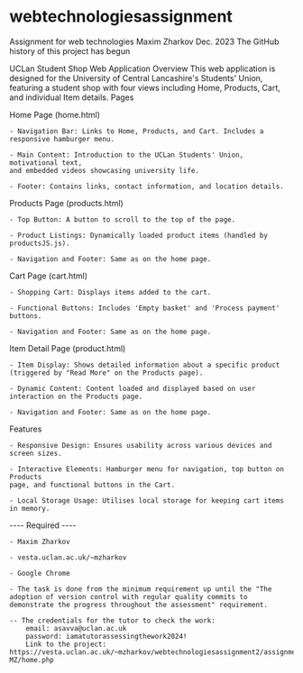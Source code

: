 # webtechnologiesassignment
Assignment for web technologies Maxim Zharkov Dec. 2023
The GitHub history of this project has begun

UCLan Student Shop Web Application
Overview
This web application is designed for the University of Central Lancashire's Students' Union, featuring a student shop with four views including Home, Products, Cart, and individual Item details.
Pages


Home Page (home.html)

    - Navigation Bar: Links to Home, Products, and Cart. Includes a responsive hamburger menu.
    
    - Main Content: Introduction to the UCLan Students' Union, motivational text,
    and embedded videos showcasing university life.
    
    - Footer: Contains links, contact information, and location details.

Products Page (products.html)   
 
    - Top Button: A button to scroll to the top of the page.
    
    - Product Listings: Dynamically loaded product items (handled by productsJS.js).
    
    - Navigation and Footer: Same as on the home page.

Cart Page (cart.html)

    - Shopping Cart: Displays items added to the cart.
    
    - Functional Buttons: Includes 'Empty basket' and 'Process payment' buttons.
    
    - Navigation and Footer: Same as on the home page.

Item Detail Page (product.html)

    - Item Display: Shows detailed information about a specific product (triggered by "Read More" on the Products page).
    
    - Dynamic Content: Content loaded and displayed based on user interaction on the Products page.
    
    - Navigation and Footer: Same as on the home page.

Features

    - Responsive Design: Ensures usability across various devices and screen sizes.
    
    - Interactive Elements: Hamburger menu for navigation, top button on Products
    page, and functional buttons in the Cart.
    
    - Local Storage Usage: Utilises local storage for keeping cart items in memory.



---- Required ----

    - Maxim Zharkov
    
    - vesta.uclan.ac.uk/~mzharkov
    
    - Google Chrome
    
    - The task is done from the minimum requirement up until the "The adoption of version control with regular quality commits to demonstrate the progress throughout the assessment" requirement. 
    
    -- The credentials for the tutor to check the work:
        email: asavva@uclan.ac.uk
        password: iamatutorassessingthework2024!
        Link to the project: https://vesta.uclan.ac.uk/~mzharkov/webtechnologiesassignment2/assignmentwebtechnologies-MZ/home.php

